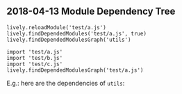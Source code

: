 ## 2018-04-13 Module Dependency Tree

```
lively.reloadModule('test/a.js')
lively.findDependedModules('test/a.js', true)
lively.findDependedModulesGraph('utils')

import 'test/a.js'
import 'test/b.js'
import 'test/c.js'
lively.findDependedModulesGraph('test/a.js')
```

E.g.: here are the dependencies of `utils`:

<script>
(async () => {
  let graph = await lively.findDependedModulesGraph('utils')
  
  var inspector = await (<lively-inspector></lively-inspector>)
  inspector.inspect(graph)
  inspector.hideWorkspace()
  return inspector
})()
</script>
